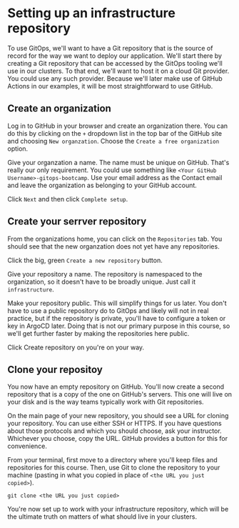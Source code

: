 # Setting up an infrastructure repository

To use GitOps, we'll want to have a Git repository that is the source of record for the way we want to deploy our application. We'll start there by creating a Git repository that can be accessed by the GitOps tooling we'll use in our clusters. To that end, we'll want to host it on a cloud Git provider. You could use any such provider. Because we'll later make use of GitHub Actions in our examples, it will be most straightforward to use GitHub.

## Create an organization

Log in to GitHub in your browser and create an organization there. You can do this by clicking on the `+` dropdown list in the top bar of the GitHub site and choosing `New organzation`. Choose the `Create a free organization` option.

Give your organzation a name. The name must be unique on GitHub. That's really our only requirement. You could use something like `<Your GitHub Username>-gitops-bootcamp`. Use your email address as the Contact email and leave the organization as belonging to your GitHub account.

Click `Next` and then click `Complete setup`.

## Create your serrver repository

From the organizations home, you can click on the `Repositories` tab. You should see that the new organzation does not yet have any repositories.

Click the big, green `Create a new repository` button.

Give your repository a name. The repository is namespaced to the organization, so it doesn't have to be broadly unique. Just call it `infrastructure`.

Make your repository public. This will simplify things for us later. You don't have to use a public repository do to GitOps and likely will not in real practice, but if the repository is private, you'll have to configure a token or key in ArgoCD later. Doing that is not our primary purpose in this course, so we'll get further faster by making the repositories here public.

Click Create repository on you're on your way.

## Clone your repositoy

You now have an empty repository on GitHub. You'll now create a second repository that is a copy of the one on GitHub's servers. This one will live on your disk and is the way teams typically work with Git repositories.

On the main page of your new repository, you should see a URL for cloning your repository. You can use either SSH or HTTPS. If you have questions about those protocols and which you should choose, ask your instructor. Whichever you choose, copy the URL. GitHub provides a button for this for convenience.

From your terminal, first move to a directory where you'll keep files and repositories for this course. Then, use Git to clone the repository to your machine (pasting in what you copied in place of `<the URL you just copied>`).

```
git clone <the URL you just copied>
```

You're now set up to work with your infrastructure repository, which will be the ultimate truth on matters of what should live in your clusters.
